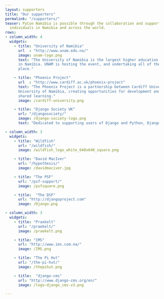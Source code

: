 ```yaml
---
layout: supporters
title: "Our supporters"
permalink: "/supporters/"
teaser: PyCon Namibia is possible through the collaboration and support of organisations and
  individuals in Namibia and across the world.
rows:
- column_width: 4
  widgets:
    - title: "University of Namibia"
      url  : "http://www.unam.edu.na/"
      image: unam-logo.png
      text: "The University of Namibia is the largest higher education establishment
      in Namibia. UNAM is hosting the event, and undertaking all of the local organisation.
      place."

    - title: "Phoenix Project"
      url  : "http://www.cardiff.ac.uk/phoenix-project"
      text: "The Phoenix Project is a partnership between Cardiff University and the
      University of Namibia, creating opportunities for development and
      shared learning."
      image: /cardiff-university.png

    - title: "Django Society UK"
      url: "/djangosociety/"
      image: /django-society-logo.png
      text: "Dedicated to supporting users of Django and Python, Django Society UK is providing organisational support to the event and travel grants to its attendees."

- column_width: 3
  widgets:
    - title: "Wildfish"
      url: "/wildfish/"
      image: /wildfish_logo_white_640x640_square.png

    - title: "David MacIver"
      url: "/hypothesis/"
      image: /davidmaciver.jpg

    - title: "The PSF"
      url: "/psf-support/"
      image: /psfsquare.png

    - title:  "The DSF"
      url: "http://djangoproject.com"
      image: /Django.png

- column_width: 3
  widgets:
    - title: "Praekelt"
      url: "/praekelt/"
      image: /praekelt.png

    - title: "IMS"
      url: "http://www.ims.com.na/"
      image: /IMS.png

    - title: "The Pi Hut"
      url: "/the-pi-hut/"
      image: /thepihut.png

    - title:  "django-cms"
      url: "http://www.django-cms.org/en/"
      image: /logo-django_cms-v3.png

---
```

